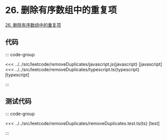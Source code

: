 # 26. 删除有序数组中的重复项

[26. 删除有序数组中的重复项](https://leetcode.cn/problems/remove-duplicates-from-sorted-array/description/)

## 代码

::: code-group

<<< ../../src/leetcode/removeDuplicates/javascript.js{javascript} [javascript]
<<< ../../src/leetcode/removeDuplicates/typescript.ts{typescript} [typescript]

:::

## 测试代码

::: code-group

<<< ../../src/leetcode/removeDuplicates/removeDuplicates.test.ts{ts} [test]

:::
